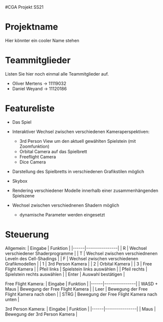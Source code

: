#CGA Projekt SS21

# Projektname
Hier könnter ein cooler Name stehen

# Teammitglieder
Listen Sie hier noch einmal alle Teammitglieder auf.
- Oliver Mertens     ->   11119032
- Daniel Weyand     ->  11120186

# Featureliste
- Das Spiel

- Interaktiver Wechsel zwischen verschiedenen Kameraperspektiven:
  - 3rd Person View um den aktuell gewählten Spielstein (mit Zoomfunktion)
  - Orbital Camera auf das Spielbrett
  - Freeflight Camera
  - Dice Camera
  
- Darstellung des Spielbretts in verschiedenen Grafikstilen möglich
- Skybox 
- Rendering verschiedener Modelle innerhalb einer zusammenhängenden Spielszene
- Wechsel zwischen verschiednenen Shadern möglich
  - dynamische Parameter werden eingesetzt 

# Steuerung

Allgemein:
| Eingabe | Funktion | 
|------|----------------|
| R | Wechsel verschiedener Shaderprogramme | 
| T | Wechsel zwischen verschiednenen Leveln des Cell-Shadings | 
| F | Wechsel zwischen verschiedenen Grafikmodellen | 
| 1 | 3rd Person Kamera | 
| 2 | Orbital Kamera | 
| 3 | Free Flight Kamera | 
| Pfeil links | Spielstein links auswählen | 
| Pfeil rechts | Spielstein rechts auswählen | 
| Enter | Auswahl bestätigen | 

Free Flight Kamera:
| Eingabe | Funktion | 
|------|----------------|
| WASD + Maus | Bewegung der Free Flight Kamera | 
| Leer | Bewegung der Free Flight Kamera nach oben | 
| STRG |  Bewegung der Free Flight Kamera nach unten | 

3rd Person Kamera:
| Eingabe | Funktion | 
|------|----------------|
| Maus | Bewegung der 3rd Person Kamera | 
